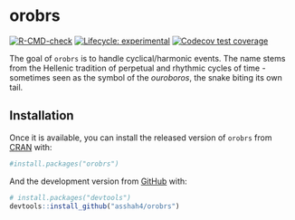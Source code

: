 
<!-- README.md is generated from README.Rmd. Please edit that file -->

# orobrs

<!-- badges: start -->

[![R-CMD-check](https://github.com/asshah4/orobrs/workflows/R-CMD-check/badge.svg)](https://github.com/asshah4/orobrs/actions)
[![Lifecycle:
experimental](https://img.shields.io/badge/lifecycle-experimental-orange.svg)](https://lifecycle.r-lib.org/articles/stages.html#experimental)
[![Codecov test
coverage](https://codecov.io/gh/asshah4/orobrs/branch/main/graph/badge.svg)](https://codecov.io/gh/asshah4/orobrs?branch=main)
<!-- badges: end -->

The goal of `orobrs` is to handle cyclical/harmonic events. The name
stems from the Hellenic tradition of perpetual and rhythmic cycles of
time - sometimes seen as the symbol of the *ouroboros*, the snake biting
its own tail.

## Installation

Once it is available, you can install the released version of `orobrs`
from [CRAN](https://CRAN.R-project.org) with:

``` r
#install.packages("orobrs")
```

And the development version from [GitHub](https://github.com/) with:

``` r
# install.packages("devtools")
devtools::install_github("asshah4/orobrs")
```
